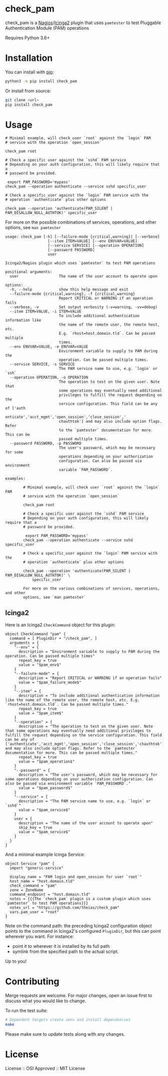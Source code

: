 check_pam
===========

check_pam is a [Nagios]/[Icinga2] plugin that uses `pamtester` to test Pluggable Authentication Module (PAM) operations

Requires Python 3.6+

# Installation

You can install with [pip]:

```sh
python3 -m pip install check_pam
```

Or install from source:

```sh
git clone <url>
pip install check_pam
```

# Usage

```
# Minimal example, will check user `root` against the `login` PAM
# service with the operation `open_session`

check_pam root

# Check a specific user against the `sshd` PAM service
# Depending on your auth configuration, this will likely require that a
# password be provided.

 export PAM_PASSWORD='mypass'
check_pam --operation authenticate --service sshd specific_user

# Check a specific_user against the `login` PAM service with the
# operation `authenticate` plus other options

check_pam --operation 'authenticate(PAM_SILENT | PAM_DISALLOW_NULL_AUTHTOK)' specific_user
```

For more on the possible combinations of services, operations, and other options, see `man pamtester`

```
usage: check_pam [-h] [--failure-mode {critical,warning}] [--verbose]
                   [--item ITEM=VALUE] [--env ENVVAR=VALUE]
                   [--service SERVICE] [--operation OPERATION]
                   [--password PASSWORD]
                   user

Icinga2/Nagios plugin which uses `pamtester` to test PAM operations

positional arguments:
  user                  The name of the user account to operate upon

options:
  -h, --help            show this help message and exit
  --failure-mode {critical,warning}, -f {critical,warning}
                        Report CRITICAL or WARNING if an operation fails
  --verbose, -v         Set output verbosity (-v=warning, -vv=debug)
  --item ITEM=VALUE, -i ITEM=VALUE
                        To include additional authentication information like
                        the name of the remote user, the remote host, etc.
                        E.g. `rhost=host.domain.tld`. Can be passed multiple
                        times.
  --env ENVVAR=VALUE, -e ENVVAR=VALUE
                        Environment variable to supply to PAM during the
                        operation. Can be passed multiple times.
  --service SERVICE, -s SERVICE
                        The PAM service name to use, e.g. `login` or `ssh`
  --operation OPERATION, -o OPERATION
                        The operation to test on the given user. Note that
                        some operations may eventually need additional
                        privileges to fulfill the request depending on the
                        service configuration. This field can be any of ['auth
                        enticate','acct_mgmt','open_session','close_session','
                        chauthtok'] and may also include option flags. Refer
                        to the `pamtester` documentation for more. This can be
                        passed multiple times.
  --password PASSWORD, -p PASSWORD
                        The user's password, which may be necessary for some
                        operations depending on your authorization
                        configuration. Can also be passed via environment
                        variable `PAM_PASSWORD`.

examples:

        # Minimal example, will check user `root` against the `login` PAM
        # service with the operation `open_session`

        check_pam root

        # Check a specific user against the `sshd` PAM service
        # Depending on your auth configuration, this will likely require that a
        # password be provided.

         export PAM_PASSWORD='mypass'
        check_pam --operation authenticate --service sshd specific_user

        # Check a specific_user against the `login` PAM service with the
        # operation `authenticate` plus other options

        check_pam --operation 'authenticate(PAM_SILENT | PAM_DISALLOW_NULL_AUTHTOK)' \
            specific_user

        For more on the various combinations of services, operations, and other
        options, see `man pamtester`

```

## Icinga2

Here is an Icinga2 `CheckCommand` object for this plugin:

```
object CheckCommand "pam" {
  command = [ PluginDir + "/check_pam", ]
  arguments = {
    "--env" = {
      description = "Environment variable to supply to PAM during the operation. Can be passed multiple times"
      repeat_key = true
      value = "$pam_env$"
    }
    "--failure-mode" = {
      description = "Report CRITICAL or WARNING if an operation fails"
      value = "$pam_failure_mode$"
    }
    "--item" = {
      description = "To include additional authentication information like the name of the remote user, the remote host, etc. E.g. `rhost=host.domain.tld`. Can be passed multiple times."
      repeat_key = true
      value = "$pam_item$"
    }
    "--operation" = {
      description = "The operation to test on the given user. Note that some operations may eventually need additional privileges to fulfill the request depending on the service configuration. This field can be any of ['authenticate','acct_mgmt','open_session','close_session','chauthtok'] and may also include option flags. Refer to the `pamtester` documentation for more. This can be passed multiple times."
      repeat_key = true
      value = "$pam_operation$"
    }
    "--password" = {
      description = "The user's password, which may be necessary for some operations depending on your authorization configuration. Can also be passed via environment variable `PAM_PASSWORD`."
      value = "$pam_password$"
    }
    "--service" = {
      description = "The PAM service name to use, e.g. `login` or `sshd`"
      value = "$pam_service$"
    }
    user = {
      description = "The name of the user account to operate upon"
      skip_key = true
      value = "$pam_service$"
    }
  }
}
```

And a minimal example Icinga Service:

```
object Service "pam" {
  import "generic-service"

  display_name = "PAM login and open_session for user `root`"
  host_name = "host.domain.tld"
  check_command = "pam"
  zone = ZoneName
  command_endpoint = "host.domain.tld"
  notes = {{{The `check_pam` plugin is a custom plugin which uses `pamtester` to test PAM operations}}}
  notes_url = "https://github.com/theias/check_pam"
  vars.pam_user = "root"
}
```

Note on the command path: the preceding Icinga2 configuration object points to the command in Icinga2's configured `PluginDir`, but this can point wherever you want. For instance:

* point it to wherever it is installed by its full path
* symlink from the specified path to the actual script.

Up to you!

# Contributing

Merge requests are welcome. For major changes, open an issue first to discuss what you would like to change.

To run the test suite:

```bash
# Dependent targets create venv and install dependencies
make
```

Please make sure to update tests along with any changes.

# License

License :: OSI Approved :: MIT License


[Icinga2]: https://en.wikipedia.org/wiki/Icinga
[Nagios]: https://en.wikipedia.org/wiki/Nagios
[pip]: https://pip.pypa.io/en/stable/
